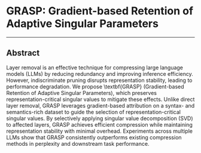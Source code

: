 # GRASP: Gradient-based Retention of Adaptive Singular Parameters
----

## Abstract

Layer removal is an effective technique for compressing large language models (LLMs) by reducing redundancy and improving inference efficiency. However, indiscriminate pruning disrupts representation stability, leading to performance degradation. We propose \textbf{GRASP} (Gradient-based Retention of Adaptive Singular Parameters), which preserves representation-critical singular values to mitigate these effects. Unlike direct layer removal, GRASP leverages gradient-based attribution on a syntax- and semantics-rich dataset to guide the selection of representation-critical singular values. By selectively applying singular value decomposition (SVD) to affected layers, GRASP achieves efficient compression while maintaining representation stability with minimal overhead. Experiments across multiple LLMs show that GRASP consistently outperforms existing compression methods in perplexity and downstream task performance.